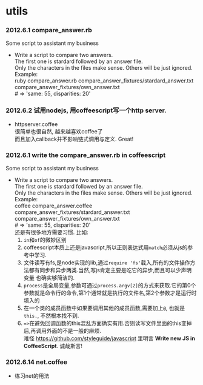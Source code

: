 utils
=====

### 2012.6.1  compare_answer.rb 
Some script to assistant my business   
* Write a script to compare two answers.  
  The first one is stardard followed by an answer file.   
  Only the characters in the files make sense. Others will be just ignored.  
  Example:   
  		ruby compare_answer.rb compare_answer_fixtures/stardard_answer.txt compare_answer_fixtures/own_answer.txt  
        # => 'same: 55, disparities: 20'  

### 2012.6.2 试用nodejs, 用coffeescript写一个http server.  
  - httpserver.coffee  
  很简单也很自然, 越来越喜欢coffee了  
  而且加入callback并不影响链式调用与定义. Great!  
  
### 2012.6.1  write the compare_answer.rb in coffeescript 
Some script to assistant my business   
* Write a script to compare two answers.  
  The first one is stardard followed by an answer file.   
  Only the characters in the files make sense. Others will be just ignored.  
  Example:   
  		coffee compare_answer.coffee compare_answer_fixtures/stardard_answer.txt compare_answer_fixtures/own_answer.txt  
        # => 'same: 55, disparities: 20'  
  还是有很多地方需要习惯. 比如:  
  1. `in`和`of`的微妙区别  
  2. coffeescript本质上还是javascript,所以正则表达式用`match`必须从js的参考中学习.  
  3. 文件读写有fs,是node实现的lib,通过`require 'fs'`载入,所有的文件操作方法都有同步和异步两类.当然,写js肯定主要是吃它的异步,而且可以少声明变量
  也确实够简洁的.  
  4. `process`是全局变量,参数可通过`process.argv[2]`的方式来获取.它的第0个参数就是命令行的命令,第1个通常就是执行的文件名,第2个参数才是运行时填入的  
  5. 在一个类的成员函数中如果要调用其他的成员函数,需要加上`@`, 也就是`this.`, 不然根本找不到.  
  6. `=>`在避免回调函数的this混乱方面确实有用.否则读写文件里面的this变掉后,再调用外面的不是一般的麻烦.  
  难怪 https://github.com/styleguide/javascript 里明言 **Write new JS in CoffeeScript**. 诚哉斯言!  
  
### 2012.6.14 net.coffee
* 练习net的用法 
